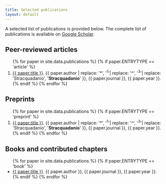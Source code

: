 ```yaml
---
title: Selected publications
layout: default
---
```

A selected list of publications is provided below. The complete list of publications is available on [Google Scholar](https://goo.gl/faI6XG).  

## Peer-reviewed articles
<OL>
{% for paper in site.data.publications %}
  {% if paper.ENTRYTYPE == 'article' %}
<li><a href="http://dx.doi.org/{{ paper.doi }}" name="{{paper.ID}}">{{ paper.title }}</a>.  
{{ paper.author | replace: '*', '<sup>1</sup>'| replace: '^', '<sup>3</sup>'| replace: 'Stracquadanio', '<b>Stracquadanio</b>' }}, {{ paper.journal }}, {{ paper.year }}.</li>
  {% endif %}
{% endfor %}
</ol>

## Preprints
<OL>
{% for paper in site.data.publications %}
  {% if paper.ENTRYTYPE == 'preprint' %}
<li><a href="http://dx.doi.org/{{ paper.doi }}" name="{{paper.ID}}">{{ paper.title }}</a>.  
{{ paper.author | replace: '*', '<sup>1</sup>'| replace: '^', '<sup>3</sup>'| replace: 'Stracquadanio', '<b>Stracquadanio</b>' }}, {{ paper.journal }}, {{ paper.year }}.</li>
  {% endif %}
{% endfor %}
</ol>

## Books and contributed chapters
<ul>
{% for paper in site.data.publications %}
  {% if paper.ENTRYTYPE == 'book' %}
  <li><a href="http://dx.doi.org/{{ paper.doi }}">{{ paper.title }}</a>.  
    {{ paper.author }}, {{ paper.journal }}, {{ paper.year }}.</li>  
  {% endif %}
{% endfor %}
</ul>